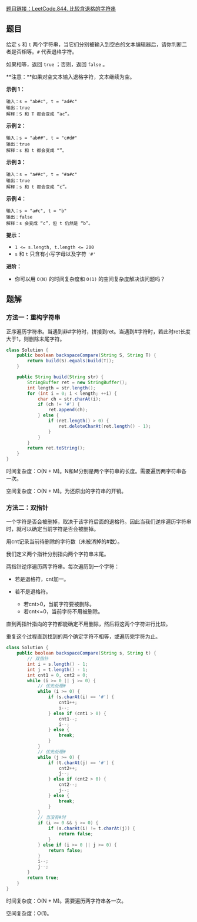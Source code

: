 [题目链接：LeetCode.844. 比较含退格的字符串](https://leetcode-cn.com/problems/backspace-string-compare/)

## 题目

给定 `s` 和 `t` 两个字符串，当它们分别被输入到空白的文本编辑器后，请你判断二者是否相等。`#` 代表退格字符。

如果相等，返回 `true` ；否则，返回 `false` 。

**注意：**如果对空文本输入退格字符，文本继续为空。

**示例 1：**

```
输入：s = "ab#c", t = "ad#c"
输出：true
解释：S 和 T 都会变成 “ac”。
```

**示例 2：**

```
输入：s = "ab##", t = "c#d#"
输出：true
解释：s 和 t 都会变成 “”。
```

**示例 3：**

```
输入：s = "a##c", t = "#a#c"
输出：true
解释：s 和 t 都会变成 “c”。
```

**示例 4：**

```
输入：s = "a#c", t = "b"
输出：false
解释：s 会变成 “c”，但 t 仍然是 “b”。 
```

**提示：**

- `1 <= s.length, t.length <= 200`
- `s` 和 `t` 只含有小写字母以及字符 `'#'` 

**进阶：**

- 你可以用 `O(N)` 的时间复杂度和 `O(1)` 的空间复杂度解决该问题吗？

## 题解

### 方法一：重构字符串

正序遍历字符串。当遇到非#字符时，拼接到ret。当遇到#字符时，若此时ret长度大于1，则删除末尾字符。

```java
class Solution {
    public boolean backspaceCompare(String S, String T) {
        return build(S).equals(build(T));
    }

    public String build(String str) {
        StringBuffer ret = new StringBuffer();
        int length = str.length();
        for (int i = 0; i < length; ++i) {
            char ch = str.charAt(i);
            if (ch != '#') {
                ret.append(ch);
            } else {
                if (ret.length() > 0) {
                    ret.deleteCharAt(ret.length() - 1);
                }
            }
        }
        return ret.toString();
    }
}
```

时间复杂度：O(N + M)。N和M分别是两个字符串的长度。需要遍历两字符串各一次。

空间复杂度：O(N + M)。为还原出的字符串的开销。

### 方法二：双指针

一个字符是否会被删掉，取决于该字符后面的退格符。因此当我们逆序遍历字符串时，就可以确定当前字符是否会被删掉。

用cnt记录当前待删除的字符数（未被消掉的#数）。

我们定义两个指针分别指向两个字符串末尾。

两指针逆序遍历两字符串。每次遍历到一个字符：

* 若是退格符，cnt加一。

* 若不是退格符。
  * 若cnt>0，当前字符要被删除。
  * 若cnt<=0，当前字符不用被删除。

直到两指针指向的字符都能确定不用删除，然后将这两个字符进行比较。

重复这个过程直到找到的两个确定字符不相等，或遍历完字符为止。

```java
class Solution {
    public boolean backspaceCompare(String s, String t) {
        // 双指针
        int i = s.length() - 1;
        int j = t.length() - 1;
        int cnt1 = 0, cnt2 = 0;
        while (i >= 0 || j >= 0) {
            // 优先处理#
            while (i >= 0) {
                if (s.charAt(i) == '#') {
                    cnt1++;
                    i--;
                } else if (cnt1 > 0) {
                    cnt1--;
                    i--;
                } else {
                    break;
                }
            }
            // 优先处理# 
            while (j >= 0) {
                if (t.charAt(j) == '#') {
                    cnt2++;
                    j--;
                } else if (cnt2 > 0) {
                    cnt2--;
                    j--;
                } else {
                    break;
                }
            }
            // 当没有#时
            if (i >= 0 && j >= 0) {
                if (s.charAt(i) != t.charAt(j)) {
                    return false;
                }
            } else if (i >= 0 || j >= 0) {
                return false;
            }
            i--;
            j--;
        }
        return true;
    }
}
```

时间复杂度：O(N + M)。需要遍历两字符串各一次。

空间复杂度：O(1)。